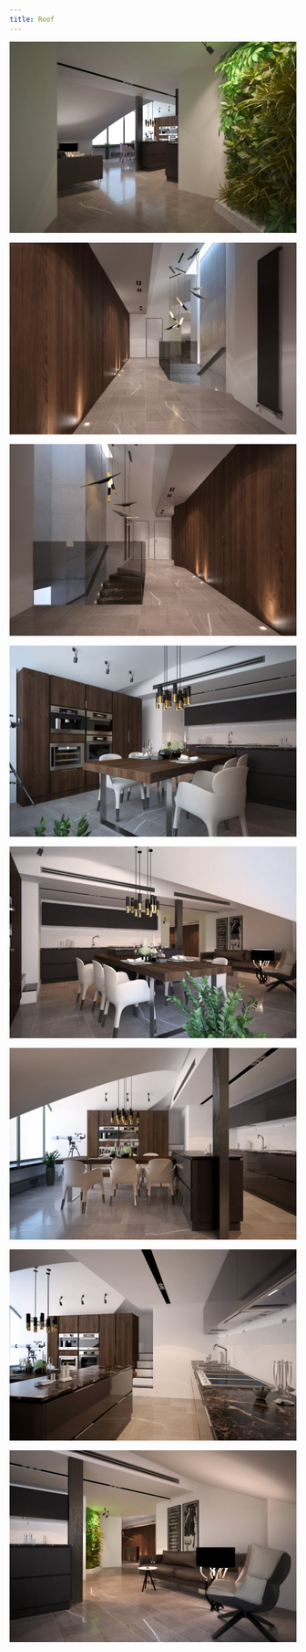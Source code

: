 ```yaml
---
title: Roof
---
```


<div class="clearfix"></div>
<div id="project-images" class="owl-carousel owl-theme" markdown="1">

![](Roof_1.jpg)
    
![](Roof_2.jpg)
    
![](Roof_3.jpg)
    
![](Roof_4.jpg)
    
![](Roof_5.jpg)
    
![](Roof_6.jpg)
    
![](Roof_7.jpg)
    
![](Roof_8.jpg)

</div>